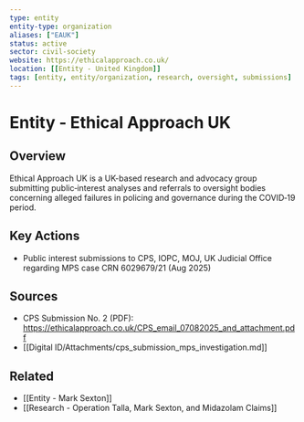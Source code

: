```yaml
---
type: entity
entity-type: organization
aliases: ["EAUK"]
status: active
sector: civil-society
website: https://ethicalapproach.co.uk/
location: [[Entity - United Kingdom]]
tags: [entity, entity/organization, research, oversight, submissions]
---
```


# Entity - Ethical Approach UK

## Overview
Ethical Approach UK is a UK-based research and advocacy group submitting public‑interest analyses and referrals to oversight bodies concerning alleged failures in policing and governance during the COVID‑19 period.

## Key Actions
- Public interest submissions to CPS, IOPC, MOJ, UK Judicial Office regarding MPS case CRN 6029679/21 (Aug 2025)

## Sources
- CPS Submission No. 2 (PDF): https://ethicalapproach.co.uk/CPS_email_07082025_and_attachment.pdf
- [[Digital ID/Attachments/cps_submission_mps_investigation.md]]

## Related
- [[Entity - Mark Sexton]]
- [[Research - Operation Talla, Mark Sexton, and Midazolam Claims]]


